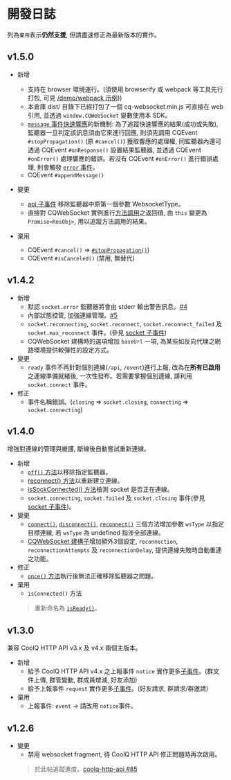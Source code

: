 # 開發日誌
列為`棄用`表示**仍然支援**, 但請盡速修正為最新版本的實作。
## v1.5.0
- 新增
  - 支持在 browser 環境運行。(須使用 browserify 或 webpack 等工具先行打包, 可見 [/demo/webpack 示例](./demo/webpack)))
  - 本倉庫 dist/ 目錄下已經打包了一個 cq-websocket.min.js 可直接在 web 引用, 並透過 `window.CQWebSocket` 變數使用本 SDK。
  - [`message` 事件快速響應](../README.md#事件傳播)的新機制: 為了追蹤快速響應的結果(成功或失敗), 監聽器一旦判定該訊息須由它來進行回應, 則須先調用 CQEvent `#stopPropagation()` (原 `#cancel()`) 獲取響應的處理權, 同監聽器內還可透過 CQEvent `#onResponse()` 設置結果監聽器, 並透過 CQEvent `#onError()` 處理響應的錯誤。若沒有 CQEvent `#onError()` 進行錯誤處理, 則會觸發 [`error` 事件](../README.md#基本事件)。
  - CQEvent `#appendMessage()`

- 變更
  - [api 子事件](../README.md#api-子事件) 移除監聽器中原第一個參數 WebsocketType。
  - 直接對 CQWebSocket 實例進行[方法調用](../README.md#方法調用)之返回值, 由 `this` 變更為 `Promise<ResObj>`, 用以追蹤方法調用的結果。

- 棄用
  - CQEvent `#cancel()` => [`#stopPropagation()`](#cqevent-stoppropagation))
  - CQEvent `#isCanceled()` (禁用, 無替代)

## v1.4.2
- 新增
  - 默認 `socket.error` 監聽器將會由 stderr 輸出警告訊息。[#4](https://github.com/momocow/node-cq-websocket/issues/4)
  - 內部狀態控管, 加強連線管理。[#5](https://github.com/momocow/node-cq-websocket/issues/5)
  - `socket.reconnecting`, `socket.reconnect`, `socket.reconnect_failed` 及 `socket.max_reconnect` 事件。(參見 [socket 子事件](../README.md#socket-子事件))
  - CQWebSocket 建構時的選項增加 `baseUrl` 一項, 為某些如反向代理之網路環境提供較彈性的設定方式。
- 變更
  - `ready` 事件不再針對個別連線(`/api`, `/event`)進行上報, 改為在**所有已啟用**之連線準備就緒後, 一次性發布。若需要掌握個別連線, 請利用 `socket.connect` 事件。
- 修正
  - 事件名稱錯誤。(`closing` => `socket.closing`, `connecting` => `socket.connecting`)

## v1.4.0
增強對連線的管理與維護, 斷線後自動嘗試重新連線。
- 新增
  - [`off()` 方法](../README.md#cqwebsocket-offevent_type-listener)以移除指定監聽器。
  - [reconnect() 方法](../README.md#cqwebsocket-reconnectdelay-wstype)以重新建立連線。
  - [isSockConnected() 方法](../README.md#cqwebsocket-issockconnectedwstype)檢測 socket 是否正在連線。
  - `socket.connecting`, `socket.failed` 及 `socket.closing` 事件(參見 [socket 子事件](../README.md#socket-子事件))。
- 變更
  - [`connect()`](../README.md#cqwebsocket-connectwstype), [`disconnect()`](../README.md#cqwebsocket-disconnectwstype), [`reconnect()`](../README.md#cqwebsocket-reconnectdelay-wstype) 三個方法增加參數 `wsType` 以指定目標連線, 若 `wsType` 為 undefined 指涉全部連線。
  - [CQWebSocket 建構子](../README.md#new-cqwebsocketopt)增加額外3個設定, `reconnection`, `reconnectionAttempts` 及 `reconnectionDelay`, 提供連線失敗時自動重連之功能。
- 修正
  - [`once()` 方法](../README.md#cqwebsocket-onceevent_type-listener)執行後無法正確移除監聽器之問題。
- 棄用
  - `isConnected()` 方法
  > 重新命名為 [`isReady()`](../README.md#cqwebsocket-isready)。

## v1.3.0
兼容 CoolQ HTTP API v3.x 及 v4.x 兩個主版本。
- 新增
  - 給予 CoolQ HTTP API v4.x 之上報事件 `notice` 實作更多[子事件](../README.md#notice-子事件)。(群文件上傳, 群管變動, 群成員增減, 好友添加)
  - 給予上報事件 `request` 實作更多[子事件](../README.md#request-子事件)。(好友請求, 群請求/群邀請)
- 棄用
  - 上報事件: `event` -> 請改用 `notice`事件。
## v1.2.6
- 變更
  - 禁用 websocket fragment, 待 CoolQ HTTP API 修正問題時再次啟用。
  > 於此帖追蹤進度。[coolq-http-api #85](https://github.com/richardchien/coolq-http-api/issues/85)